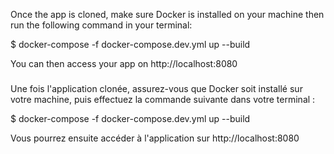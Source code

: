 Once the app is cloned, make sure Docker is installed on your machine then run the following command in your terminal:

$ docker-compose -f docker-compose.dev.yml up --build

You can then access your app on http://localhost:8080

###

Une fois l'application clonée, assurez-vous que Docker soit installé sur votre machine, puis effectuez la commande suivante dans votre terminal :

$ docker-compose -f docker-compose.dev.yml up --build

Vous pourrez ensuite accéder à l'application sur http://localhost:8080
